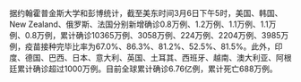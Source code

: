 据约翰霍普金斯大学和彭博统计，截至美东时间3月6日下午5时，美国、韩国、New Zealand、俄罗斯、法国分别新增确诊0.8万例、1.2万例、1.1万例、1.1万例、0.8万例，累计确诊10365万例、3058万例、224万例、2204万例、3985万例，疫苗接种完毕比率为67.0%、86.3%、81.2%、52.5%、81.5%。此外，印度、德国、巴西、日本、意大利、英国、土耳其、西班牙、越南、澳大利亚、阿根廷累计确诊超过1000万例。目前全球累计确诊6.76亿例，累计死亡688万例。